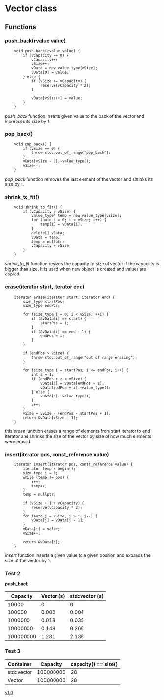 # Vector class

## Functions

### push_back(rvalue value)

```
    void push_back(rvalue value) {
        if (vCapacity == 0) {
            vCapacity++;
            vSize++;
            vData = new value_type[vSize];
            vData[0] = value;
        } else {
            if (vSize >= vCapacity) {
                reserve(vCapacity * 2);
            }

            vData[vSize++] = value;
        }
    }
```

_push_back_ function inserts given value to the back of the vector and increases its size by 1.

### pop_back()

```
    void pop_back() {
        if (vSize == 0) {
            throw std::out_of_range{"pop_back"};
        }
        vData[vSize - 1].~value_type();
        vSize--;
    }
```

_pop_back_ function removes the last element of the vector and shrinks its size by 1.

### shrink_to_fit()

```
    void shrink_to_fit() {
        if (vCapacity > vSize) {
            value_type* temp = new value_type[vSize];
            for (auto i = 0; i < vSize; i++) {
                temp[i] = vData[i];
            }
            delete[] vData;
            vData = temp;
            temp = nullptr;
            vCapacity = vSize;
        }
    }
```

_shrink_to_fit_ function resizes the capacity to size of vector if the capaciity is bigger than size. It is used when new object is created and values are copied.

### erase(iterator start, iterator end)

```
    iterator erase(iterator start, iterator end) {
        size_type startPos;
        size_type endPos;

        for (size_type i = 0; i < vSize; ++i) {
            if (&vData[i] == start) {
                startPos = i;
            }
            if (&vData[i] == end - 1) {
                endPos = i;
            }
        }

        if (endPos > vSize) {
            throw std::out_of_range("out of range erasing");
        }

        for (size_type i = startPos; i <= endPos; i++) {
            int z = 1;
            if (endPos + z < vSize) {
                vData[i] = vData[endPos + z];
                vData[endPos + z].~value_type();
            } else {
                vData[i].~value_type();
            }
            z++;
        }
        vSize = vSize - (endPos - startPos + 1);
        return &vData[vSize - 1];
    }
```

this _erase_ function erases a range of elements from start iterator to end iterator and shrinks the size of the vector by size of how much elements were erased.

### insert(iterator pos, const_reference value)

```
    iterator insert(iterator pos, const_reference value) {
        iterator temp = begin();
        size_type i = 0;
        while (temp != pos) {
            i++;
            temp++;
        }
        temp = nullptr;

        if (vSize + 1 > vCapacity) {
            reserve(vCapacity * 2);
        }
        for (auto j = vSize; j > i; j--) {
            vData[j] = vData[j - 1];
        }
        vData[i] = value;
        vSize++;

        return &vData[i];
    }
```

_insert_ function inserts a given value to a given position and expands the size of the vector by 1.

### Test 2

**push_back**

| Capacity  | Vector (s) | std::vector (s) |
| --------- | ---------- | --------------- |
| 10000     | 0          | 0               |
| 100000    | 0.002      | 0.004           |
| 1000000   | 0.018      | 0.035           |
| 10000000  | 0.148      | 0.266           |
| 100000000 | 1.281      | 2.136           |

### Test 3

| Container   | Capacity  | capacity() == size() |
| ----------- | --------- | -------------------- |
| std::vector | 100000000 | 28                   |
| Vector      | 100000000 | 28                   |

[v1.0](https://github.com/Andriusjok/Objektinis3uzd/releases/tag/v1.0)
